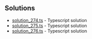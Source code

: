 

## Solutions

- [solution_274.ts](solution_274.ts) - Typescript solution
- [solution_275.ts](solution_275.ts) - Typescript solution
- [solution_276.ts](solution_276.ts) - Typescript solution
